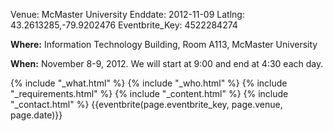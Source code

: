 Venue: McMaster University
Enddate: 2012-11-09
Latlng: 43.2613285,-79.9202476
Eventbrite_Key: 4522284274

<p><strong>Where:</strong> Information Technology Building, Room A113, McMaster University</p>
<p><strong>When:</strong> November 8-9, 2012. We will start at 9:00 and end at 4:30 each day.</p>
{% include "_what.html" %}
{% include "_who.html" %}
{% include "_requirements.html" %}
{% include "_content.html" %}
{% include "_contact.html" %}
{{eventbrite(page.eventbrite_key, page.venue, page.date)}}
